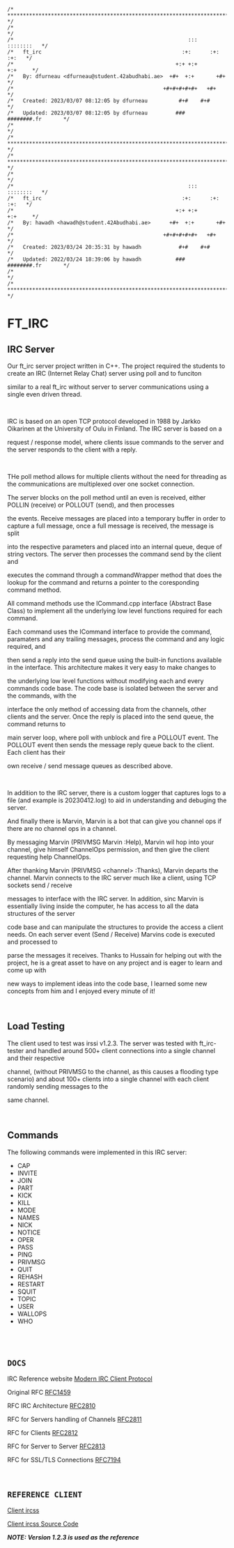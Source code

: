 
```
/* ************************************************************************** */
/*                                                                            */
/*                                                        :::      ::::::::   */
/*   ft_irc                                             :+:      :+:    :+:   */
/*                                                    +:+ +:+         +:+     */
/*   By: dfurneau <dfurneau@student.42abudhabi.ae>  +#+  +:+       +#+        */
/*                                                +#+#+#+#+#+   +#+           */
/*   Created: 2023/03/07 08:12:05 by dfurneau          #+#    #+#             */
/*   Updated: 2023/03/07 08:12:05 by dfurneau         ###   ########.fr       */
/*                                                                            */
/* ************************************************************************** */
/* ************************************************************************** */
/*                                                                            */
/*                                                        :::      ::::::::   */
/*   ft_irc                                             :+:      :+:    :+:   */
/*                                                    +:+ +:+         +:+     */
/*   By: hawadh <hawadh@student.42Abudhabi.ae>      +#+  +:+       +#+        */
/*                                                +#+#+#+#+#+   +#+           */
/*   Created: 2023/03/24 20:35:31 by hawadh            #+#    #+#             */
/*   Updated: 2022/03/24 18:39:06 by hawadh           ###   ########.fr       */
/*                                                                            */
/* ************************************************************************** */

```

# FT_IRC

## IRC Server

Our ft_irc server project written in C++.  The project required the students to create an IRC (Internet Relay Chat) server using poll and to funciton

similar to a real ft_irc without server to server communications using a single even driven thread.

<br>

IRC is based on an open TCP protocol developed in 1988 by Jarkko Oikarinen at the University of Oulu in Finland.  The IRC server is based on a

 request / response model, where clients issue commands to the server and the server responds to the client with a reply.

 <br>

 THe poll method allows for multiple clients without the need for threading as the communications are multiplexed over one socket connection.

 The server blocks on the poll method until an even is received, either POLLIN (receive) or POLLOUT (send), and then processes

the events.  Receive messages are placed into a temporary buffer in order to capture a full message, once a full message is received, the message is split

into the respective parameters and placed into an internal queue, deque of string vectors.  The server then processes the command send by the client and

executes the command through a commandWrapper method that does the lookup for the command and returns a pointer to the coresponding command method.

All command methods use the ICommand.cpp interface (Abstract Base Class) to implement all the underlying low level functions required for each command.

Each command uses the ICommand interface to provide the command, paramaters and any trailing messages, process the command and any logic required, and

then send a reply into the send queue using the built-in functions available in the interface.  This architecture makes it very easy to make changes to

the underlying low level functions without modifying each and every commands code base.  The code base is isolated between the server and the commands, with the

interface the only method of accessing data from the channels, other clients and the server.  Once the reply is placed into the send queue, the command returns to

main server loop, where poll with unblock and fire a POLLOUT event.  The POLLOUT event then sends the message reply queue back to the client.  Each client has their

own receive / send message queues as described above.

<br>

In addition to the IRC server, there is a custom logger that captures logs to a file (and example is 20230412.log) to aid in understanding and debuging the server.

And finally there is Marvin, Marvin is a bot that can give you channel ops if there are no channel ops in a channel.

By messaging Marvin (PRIVMSG Marvin :Help), Marvin wil hop into your channel, give himself ChannelOps permission, and then give the client requesting help ChannelOps.

After thanking Marvin (PRIVMSG \<channel\> :Thanks), Marvin departs the channel.  Marvin connects to the IRC server much like a client, using TCP sockets send / receive

messages to interface with the IRC server.  In addition, sinc Marvin is essentially living inside the computer, he has access to all the data structures of the server

code base and can manipulate the structures to provide the access a client needs.  On each server event (Send / Receive) Marvins code is executed and processed to

parse the messages it receives.  Thanks to Hussain for helping out with the project, he is a great asset to have on any project and is eager to learn and come up with

new ways to implement ideas into the code base, I learned some new concepts from him and I enjoyed every minute of it!

<br>

## Load Testing

The client used to test was irssi v1.2.3.  The server was tested with ft_irc-tester and handled around 500+ client connections into a single channel and their respective

channel, (without PRIVMSG to the channel, as this causes a flooding type scenario) and about 100+ clients into a single channel with each client randomly sending messages to the

same channel.

<br>

## Commands

The following commands were implemented in this IRC server:

* CAP
* INVITE
* JOIN
* PART
* KICK
* KILL
* MODE
* NAMES
* NICK
* NOTICE
* OPER
* PASS
* PING
* PRIVMSG
* QUIT
* REHASH
* RESTART
* SQUIT
* TOPIC
* USER
* WALLOPS
* WHO
<br>
<br>

## `DOCS`

IRC Reference website
[Modern IRC Client Protocol](https://modern.ircdocs.horse)

Original RFC
[RFC1459](https://www.rfc-editor.org/rfc/rfc1459)

RFC IRC Architecture
[RFC2810](https://www.rfc-editor.org/rfc/rfc2810)

RFC for Servers handling of Channels
[RFC2811](https://www.rfc-editor.org/rfc/rfc2811)

RFC for Clients
[RFC2812](https://www.rfc-editor.org/rfc/rfc2812)

RFC for Server to Server
[RFC2813](https://www.rfc-editor.org/rfc/rfc2813)

RFC for SSL/TLS Connections
[RFC7194](https://www.rfc-editor.org/rfc/rfc7194)

<br>

## `REFERENCE CLIENT`

[Client ircss](https://irssi.org/)

[Client ircss Source Code](https://github.com/irssi/irssi)

***NOTE: Version 1.2.3 is used as the reference***
